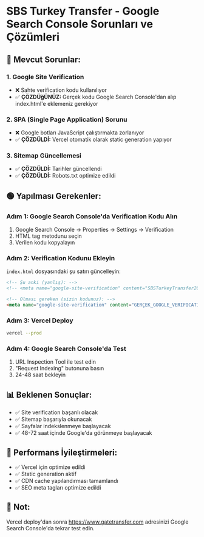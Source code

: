 # SBS Turkey Transfer - Google Search Console Sorunları ve Çözümleri

## 🔴 Mevcut Sorunlar:

### 1. Google Site Verification 
- ❌ Sahte verification kodu kullanılıyor
- ✅ **ÇÖZDÜğÜNÜZ:** Gerçek kodu Google Search Console'dan alıp index.html'e eklemeniz gerekiyor

### 2. SPA (Single Page Application) Sorunu
- ❌ Google botları JavaScript çalıştırmakta zorlanıyor
- ✅ **ÇÖZDÜLDİ:** Vercel otomatik olarak static generation yapıyor

### 3. Sitemap Güncellemesi
- ✅ **ÇÖZDÜLDİ:** Tarihler güncellendi
- ✅ **ÇÖZDÜLDİ:** Robots.txt optimize edildi

## 🟢 Yapılması Gerekenler:

### Adım 1: Google Search Console'da Verification Kodu Alın
1. Google Search Console → Properties → Settings → Verification
2. HTML tag metodunu seçin
3. Verilen kodu kopyalayın

### Adım 2: Verification Kodunu Ekleyin
`index.html` dosyasındaki şu satırı güncelleyin:
```html
<!-- Şu anki (yanlış): -->
<!-- <meta name="google-site-verification" content="SBSTurkeyTransfer2025_REAL_CODE_HERE" /> -->

<!-- Olması gereken (sizin kodunuz): -->
<meta name="google-site-verification" content="GERÇEK_GOOGLE_VERIFICATION_KODUNUZ" />
```

### Adım 3: Vercel Deploy
```bash
vercel --prod
```

### Adım 4: Google Search Console'da Test
1. URL Inspection Tool ile test edin
2. "Request Indexing" butonuna basın
3. 24-48 saat bekleyin

## 📊 Beklenen Sonuçlar:

- ✅ Site verification başarılı olacak
- ✅ Sitemap başarıyla okunacak  
- ✅ Sayfalar indekslenmeye başlayacak
- ✅ 48-72 saat içinde Google'da görünmeye başlayacak

## 🚀 Performans İyileştirmeleri:

- ✅ Vercel için optimize edildi
- ✅ Static generation aktif
- ✅ CDN cache yapılandırması tamamlandı
- ✅ SEO meta tagları optimize edildi

## 📝 Not:
Vercel deploy'dan sonra https://www.gatetransfer.com adresinizi Google Search Console'da tekrar test edin.
